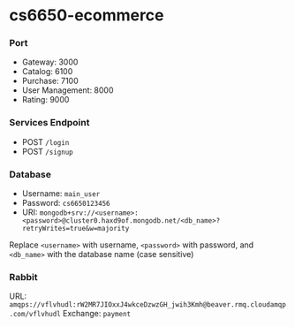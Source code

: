 # cs6650-ecommerce

### Port

- Gateway: 3000
- Catalog: 6100
- Purchase: 7100
- User Management: 8000
- Rating: 9000

### Services Endpoint

- POST `/login`
- POST `/signup`

### Database

- Username: `main_user`
- Password: `cs6650123456`
- URI: `mongodb+srv://<username>:<password>@cluster0.haxd9of.mongodb.net/<db_name>?retryWrites=true&w=majority`

Replace `<username>` with username, `<password>` with password, and `<db_name>` with the database name (case sensitive)

### Rabbit

URL: `amqps://vflvhudl:rW2MR7JIOxxJ4wkceDzwzGH_jwih3Kmh@beaver.rmq.cloudamqp.com/vflvhudl`
Exchange: `payment`
